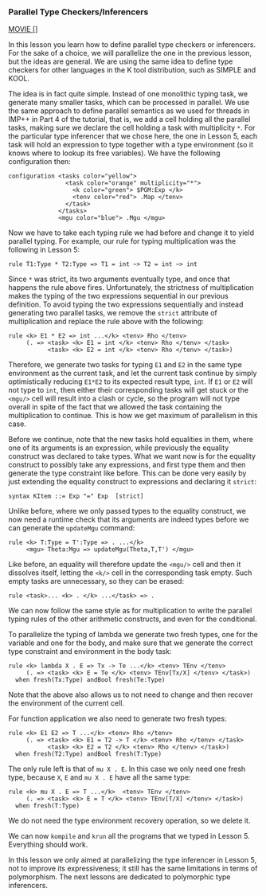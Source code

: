 <!-- Copyright (c) 2012-2019 K Team. All Rights Reserved. -->

### Parallel Type Checkers/Inferencers

[MOVIE []]()

In this lesson you learn how to define parallel type checkers or
inferencers.  For the sake of a choice, we will parallelize the one in
the previous lesson, but the ideas are general.  We are using the same
idea to define type checkers for other languages in the K tool
distribution, such as SIMPLE and KOOL.

The idea is in fact quite simple.  Instead of one monolithic typing
task, we generate many smaller tasks, which can be processed in
parallel.  We use the same approach to define parallel semantics as we
used for threads in IMP++ in Part 4 of the tutorial, that is, we add a
cell holding all the parallel tasks, making sure we declare the cell
holding a task with multiplicity `*`.  For the particular type
inferencer that we chose here, the one in Lesson 5, each task will
hold an expression to type together with a type environment (so it
knows where to lookup its free variables).  We have the following
configuration then:

    configuration <tasks color="yellow">
                    <task color="orange" multiplicity="*">
                      <k color="green"> $PGM:Exp </k>
                      <tenv color="red"> .Map </tenv>
                    </task>
                  </tasks>
                  <mgu color="blue"> .Mgu </mgu>

Now we have to take each typing rule we had before and change it to
yield parallel typing.  For example, our rule for typing
multiplication was the following in Lesson 5:

    rule T1:Type * T2:Type => T1 = int ~> T2 = int ~> int

Since `*` was strict, its two arguments eventually type, and once that
happens the rule above fires.  Unfortunately, the strictness of
multiplication makes the typing of the two expressions sequential in
our previous definition.  To avoid typing the two expressions
sequentially and instead generating two parallel tasks, we remove the
`strict` attribute of multiplication and replace the rule above with the
following:

    rule <k> E1 * E2 => int ...</k> <tenv> Rho </tenv>
         (. => <task> <k> E1 = int </k> <tenv> Rho </tenv> </task>
               <task> <k> E2 = int </k> <tenv> Rho </tenv> </task>)

Therefore, we generate two tasks for typing `E1` and `E2` in the same type
environment as the current task, and let the current task continue by
simply optimistically reducing `E1*E2` to its expected result type, `int`.
If `E1` or `E2` will not type to `int`, then either their corresponding
tasks will get stuck or the `<mgu/>` cell will result into a clash or cycle,
so the program will not type overall in spite of the fact that we
allowed the task containing the multiplication to continue.  This is
how we get maximum of parallelism in this case.

Before we continue, note that the new tasks hold equalities in them,
where one of its arguments is an expression, while previously the
equality construct was declared to take types.  What we want now is
for the equality construct to possibly take any expressions, and first
type them and then generate the type constraint like before.  This can
be done very easily by just extending the equality construct to
expressions and declaring it `strict`:

    syntax KItem ::= Exp "=" Exp  [strict]

<!-- This will need to be changed, as unification is now builtin -->

Unlike before, where we only passed types to the equality construct,
we now need a runtime check that its arguments are indeed types before
we can generate the `updateMgu` command:

    rule <k> T:Type = T':Type => . ...</k>
         <mgu> Theta:Mgu => updateMgu(Theta,T,T') </mgu>

Like before, an equality will therefore update the `<mgu/>` cell and then
it dissolves itself, letting the `<k/>` cell in the corresponding task
empty.  Such empty tasks are unnecessary, so they can be erased:

    rule <task>... <k> . </k> ...</task> => .

We can now follow the same style as for multiplication to write the
parallel typing rules of the other arithmetic constructs, and even for
the conditional.

To parallelize the typing of lambda we generate two fresh types, one
for the variable and one for the body, and make sure that we generate
the correct type constraint and environment in the body task:

    rule <k> lambda X . E => Tx -> Te ...</k> <tenv> TEnv </tenv>
         (. => <task> <k> E = Te </k> <tenv> TEnv[Tx/X] </tenv> </task>)
      when fresh(Tx:Type) andBool fresh(Te:Type)

Note that the above also allows us to not need to change and then
recover the environment of the current cell.

For function application we also need to generate two fresh types:

    rule <k> E1 E2 => T ...</k> <tenv> Rho </tenv>
         (. => <task> <k> E1 = T2 -> T </k> <tenv> Rho </tenv> </task>
               <task> <k> E2 = T2 </k> <tenv> Rho </tenv> </task>)
      when fresh(T2:Type) andBool fresh(T:Type)

The only rule left is that of `mu X . E`.  In this case we only need one
fresh type, because `X`, `E` and `mu X . E` have all the same type:

    rule <k> mu X . E => T ...</k>  <tenv> TEnv </tenv>
         (. => <task> <k> E = T </k> <tenv> TEnv[T/X] </tenv> </task>)
      when fresh(T:Type)

We do not need the type environment recovery operation, so we delete it.

We can now `kompile` and `krun` all the programs that we typed in Lesson 5.
Everything should work.

In this lesson we only aimed at parallelizing the type inferencer in
Lesson 5, not to improve its expressiveness; it still has the same
limitations in terms of polymorphism.  The next lessons are dedicated
to polymorphic type inferencers.
